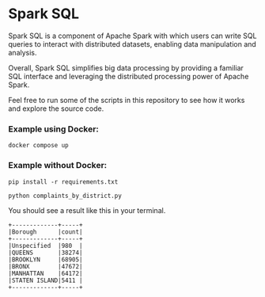 # Spark SQL

Spark SQL is a component of Apache Spark with which users can write SQL queries to interact with distributed datasets, enabling data manipulation and analysis.

Overall, Spark SQL simplifies big data processing by providing a familiar SQL interface and leveraging the distributed processing power of Apache Spark.

Feel free to run some of the scripts in this repository to see how it works and explore the source code.

### Example using Docker:

```
docker compose up
```


### Example without Docker:

```
pip install -r requirements.txt

python complaints_by_district.py
```

You should see a result like this in your terminal.

```
+-------------+-----+
|Borough      |count|
+-------------+-----+
|Unspecified  |980  |
|QUEENS       |38274|
|BROOKLYN     |68905|
|BRONX        |47672|
|MANHATTAN    |64172|
|STATEN ISLAND|5411 |
+-------------+-----+
```
